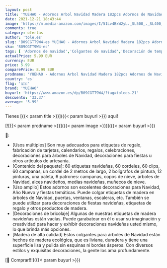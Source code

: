 ```yaml
---
layout: post
title: 'YUEHAO - Adornos Arbol Navidad Madera 182pcs Adornos de Navidad Madera  Colgantes de Madera para Árbol para Navidad Cuerda   Paleta  Clip  Pluma de Pintura de Acuarela  '
date: 2021-12-21 18:43:44
image: 'https://m.media-amazon.com/images/I/51Lv4BxW2yL._SL500_._SL400_.jpg'
comments: true
category: ofertas
author: 'tole.es'
slug: 'B09CGTT9W4-es YUEHAO - Adornos Arbol Navidad Madera 182pcs Adornos de...'
sku: 'B09CGTT9W4-es'
tags: [ 'Adornos de navidad','Colgantes de navidad','Decoración de temporada','Decoración del hogar','Hogar y cocina','navidad','yuehao', ]
actualPrice: 5.99 EUR
currency: EUR
price: 5.99
comparePrice: 8.99 EUR
prodname: 'YUEHAO - Adornos Arbol Navidad Madera 182pcs Adornos de Navidad Madera  Colgantes de Madera para Árbol para Navidad Cuerda   Paleta  Clip  Pluma de Pintura de Acuarela  '
country: 'es'
flag: '🇪🇸'
brand: 'YUEHAO'
buyurl: 'https://www.amazon.es/dp/B09CGTT9W4/?tag=tolees-21'
descuento: '33.37'
average: '5.99'
---
```


Tienes [{{< param title >}}]({{< param buyurl >}}) aqui!

[![{{< param prodname >}}]({{< param image >}})]({{< param buyurl >}})

🔎:

- [Usos múltiples] Son muy adecuados para etiquetas de regalo, fabricación de tarjetas, calendarios, regalos, celebraciones, decoraciones para árboles de Navidad, decoraciones para fiestas u otros artículos de artesanía.
- [Contenido del paquete]: 60 etiquetas navideñas, 60 cordeles, 60 clips, 60 campanas, un cordel de 2 metros de largo, 2 bolígrafos de pintura, 12 pinturas, una paleta, 6 patrones: campanas, copos de nieve, árboles de Navidad, alces navideños, medias navideñas, muñecos de nieve.
- [Uso amplio] Estos adornos son excelentes decoraciones para Navidad, Año Nuevo y fiestas temáticas. Puede colgar etiquetas de madera en árboles de Navidad, puertas, ventanas, escaleras, etc. También se puede utilizar para decoraciones de fiestas navideñas, etiquetas de regalo y otros productos de madera.
- [Decoraciones de bricolaje] Algunas de nuestras etiquetas de madera navideñas están vacías. Puede garabatear en él o usar su imaginación y creatividad para hacer y exhibir decoraciones navideñas usted mismo, lo que brinda más opciones.
- [Madera de alta calidad] Estos colgantes para árboles de Navidad están hechos de madera ecológica, que es liviana, duradera y tiene una superficie lisa y pulida sin esquinas ni bordes ásperos. Con diversos estilos y exquisitas decoraciones, la gente los ama profundamente.

[🛒 Comprar!!!]({{< param buyurl >}})

